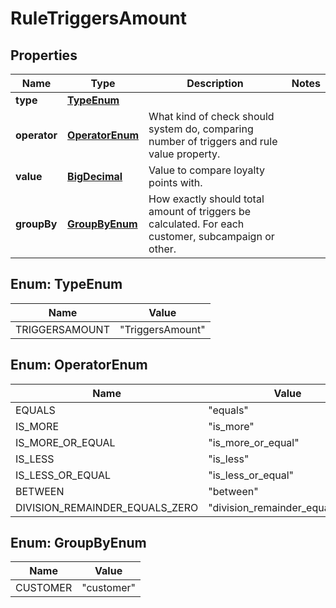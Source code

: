 

# RuleTriggersAmount

## Properties

Name | Type | Description | Notes
------------ | ------------- | ------------- | -------------
**type** | [**TypeEnum**](#TypeEnum) |  | 
**operator** | [**OperatorEnum**](#OperatorEnum) | What kind of check should system do, comparing number of triggers and rule value property. | 
**value** | [**BigDecimal**](BigDecimal.md) | Value to compare loyalty points with. | 
**groupBy** | [**GroupByEnum**](#GroupByEnum) | How exactly should total amount of triggers be calculated. For each customer, subcampaign or other. | 



## Enum: TypeEnum

Name | Value
---- | -----
TRIGGERSAMOUNT | &quot;TriggersAmount&quot;



## Enum: OperatorEnum

Name | Value
---- | -----
EQUALS | &quot;equals&quot;
IS_MORE | &quot;is_more&quot;
IS_MORE_OR_EQUAL | &quot;is_more_or_equal&quot;
IS_LESS | &quot;is_less&quot;
IS_LESS_OR_EQUAL | &quot;is_less_or_equal&quot;
BETWEEN | &quot;between&quot;
DIVISION_REMAINDER_EQUALS_ZERO | &quot;division_remainder_equals_zero&quot;



## Enum: GroupByEnum

Name | Value
---- | -----
CUSTOMER | &quot;customer&quot;




